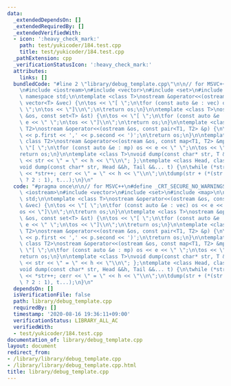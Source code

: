 ```yaml
---
data:
  _extendedDependsOn: []
  _extendedRequiredBy: []
  _extendedVerifiedWith:
  - icon: ':heavy_check_mark:'
    path: test/yukicoder/184.test.cpp
    title: test/yukicoder/184.test.cpp
  _pathExtension: cpp
  _verificationStatusIcon: ':heavy_check_mark:'
  attributes:
    links: []
  bundledCode: "#line 2 \"library/debug_template.cpp\"\n\n// for MSVC++\n#define _CRT_SECURE_NO_WARNINGS\n\
    \n#include <iostream>\n#include <vector>\n#include <set>\n#include <map>\n\nusing\
    \ namespace std;\n\ntemplate <class T>\nostream &operator<<(ostream &os, const\
    \ vector<T> &vec) {\n\tos << \"[ \";\n\tfor (const auto &e : vec) os << e << \"\
    \ \";\n\tos << \"]\\n\";\n\treturn os;\n}\n\ntemplate <class T>\nostream &operator<<(ostream\
    \ &os, const set<T> &st) {\n\tos << \"[ \";\n\tfor (const auto &e : st) os <<\
    \ e << \" \";\n\tos << \"]\\n\";\n\treturn os;\n}\n\ntemplate <class T1, class\
    \ T2>\nostream &operator<<(ostream &os, const pair<T1, T2> &p) {\n\tos << '('\
    \ << p.first << ',' << p.second << ')';\n\treturn os;\n}\n\ntemplate <class T1,\
    \ class T2>\nostream &operator<<(ostream &os, const map<T1, T2> &mp) {\n\tos <<\
    \ \"[ \";\n\tfor (const auto &e : mp) os << e << \" \";\n\tos << \"]\\n\";\n\t\
    return os;\n}\n\ntemplate <class T>\nvoid dump(const char* str, T &&h) { cerr\
    \ << str << \" = \" << h << \"\\n\"; };\ntemplate <class Head, class... Tail>\n\
    void dump(const char* str, Head &&h, Tail &&... t) {\n\twhile (*str != ',') cerr\
    \ << *str++; cerr << \" = \" << h << \"\\n\";\n\tdump(str + (*(str + 1) == ' '\
    \ ? 2 : 1), t...);\n}\n"
  code: "#pragma once\n\n// for MSVC++\n#define _CRT_SECURE_NO_WARNINGS\n\n#include\
    \ <iostream>\n#include <vector>\n#include <set>\n#include <map>\n\nusing namespace\
    \ std;\n\ntemplate <class T>\nostream &operator<<(ostream &os, const vector<T>\
    \ &vec) {\n\tos << \"[ \";\n\tfor (const auto &e : vec) os << e << \" \";\n\t\
    os << \"]\\n\";\n\treturn os;\n}\n\ntemplate <class T>\nostream &operator<<(ostream\
    \ &os, const set<T> &st) {\n\tos << \"[ \";\n\tfor (const auto &e : st) os <<\
    \ e << \" \";\n\tos << \"]\\n\";\n\treturn os;\n}\n\ntemplate <class T1, class\
    \ T2>\nostream &operator<<(ostream &os, const pair<T1, T2> &p) {\n\tos << '('\
    \ << p.first << ',' << p.second << ')';\n\treturn os;\n}\n\ntemplate <class T1,\
    \ class T2>\nostream &operator<<(ostream &os, const map<T1, T2> &mp) {\n\tos <<\
    \ \"[ \";\n\tfor (const auto &e : mp) os << e << \" \";\n\tos << \"]\\n\";\n\t\
    return os;\n}\n\ntemplate <class T>\nvoid dump(const char* str, T &&h) { cerr\
    \ << str << \" = \" << h << \"\\n\"; };\ntemplate <class Head, class... Tail>\n\
    void dump(const char* str, Head &&h, Tail &&... t) {\n\twhile (*str != ',') cerr\
    \ << *str++; cerr << \" = \" << h << \"\\n\";\n\tdump(str + (*(str + 1) == ' '\
    \ ? 2 : 1), t...);\n}\n"
  dependsOn: []
  isVerificationFile: false
  path: library/debug_template.cpp
  requiredBy: []
  timestamp: '2020-08-16 19:36:11+09:00'
  verificationStatus: LIBRARY_ALL_AC
  verifiedWith:
  - test/yukicoder/184.test.cpp
documentation_of: library/debug_template.cpp
layout: document
redirect_from:
- /library/library/debug_template.cpp
- /library/library/debug_template.cpp.html
title: library/debug_template.cpp
---
```

